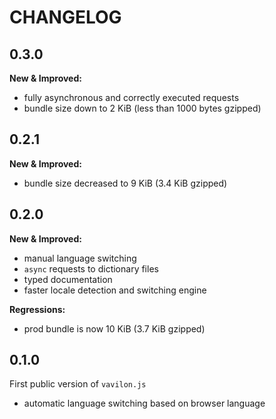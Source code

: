 # CHANGELOG

## 0.3.0

**New & Improved:**
- fully asynchronous and correctly executed requests
- bundle size down to 2 KiB (less than 1000 bytes gzipped)

## 0.2.1

**New & Improved:**
- bundle size decreased to 9 KiB (3.4 KiB gzipped)

## 0.2.0

**New & Improved:**
- manual language switching
- `async` requests to dictionary files
- typed documentation
- faster locale detection and switching engine

**Regressions:**
- prod bundle is now 10 KiB (3.7 KiB gzipped)

## 0.1.0

First public version of `vavilon.js`

* automatic language switching based on browser language
